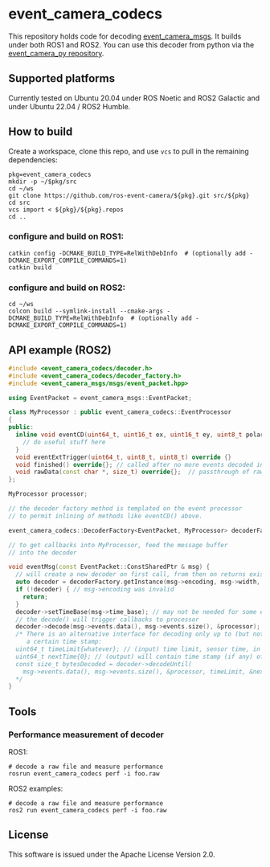 # event_camera_codecs

This repository holds code for decoding
[event_camera_msgs](https://github.com/ros-event-camera/event_camera_msgs). It
builds under both ROS1 and ROS2.
You can use this decoder from python via the
[event_camera_py repository](https://github.com/ros-event-camera/event_camera_py).


## Supported platforms

Currently tested on Ubuntu 20.04 under ROS Noetic and ROS2 Galactic
and under Ubuntu 22.04 / ROS2 Humble.


## How to build
Create a workspace, clone this repo, and use ``vcs``
to pull in the remaining dependencies:

```
pkg=event_camera_codecs
mkdir -p ~/$pkg/src
cd ~/ws
git clone https://github.com/ros-event-camera/${pkg}.git src/${pkg}
cd src
vcs import < ${pkg}/${pkg}.repos
cd ..
```

### configure and build on ROS1:

```
catkin config -DCMAKE_BUILD_TYPE=RelWithDebInfo  # (optionally add -DCMAKE_EXPORT_COMPILE_COMMANDS=1)
catkin build
```

### configure and build on ROS2:

```
cd ~/ws
colcon build --symlink-install --cmake-args -DCMAKE_BUILD_TYPE=RelWithDebInfo  # (optionally add -DCMAKE_EXPORT_COMPILE_COMMANDS=1)
```

## API example (ROS2)

```cpp
#include <event_camera_codecs/decoder.h>
#include <event_camera_codecs/decoder_factory.h>
#include <event_camera_msgs/msgs/event_packet.hpp>

using EventPacket = event_camera_msgs::EventPacket;

class MyProcessor : public event_camera_codecs::EventProcessor
{
public:
  inline void eventCD(uint64_t, uint16_t ex, uint16_t ey, uint8_t polarity) override {
    // do useful stuff here
  }
  void eventExtTrigger(uint64_t, uint8_t, uint8_t) override {}
  void finished() override{}; // called after no more events decoded in this packet
  void rawData(const char *, size_t) override{};  // passthrough of raw data
};

MyProcessor processor;

// the decoder factory method is templated on the event processor
// to permit inlining of methods like eventCD() above.

event_camera_codecs::DecoderFactory<EventPacket, MyProcessor> decoderFactory;

// to get callbacks into MyProcessor, feed the message buffer
// into the decoder

void eventMsg(const EventPacket::ConstSharedPtr & msg) {
  // will create a new decoder on first call, from then on returns existing one
  auto decoder = decoderFactory.getInstance(msg->encoding, msg->width, msg->height);
  if (!decoder) { // msg->encoding was invalid
    return;
  }
  decoder->setTimeBase(msg->time_base); // may not be needed for some encodings but doesn't hurt
  // the decode() will trigger callbacks to processor
  decoder->decode(msg->events.data(), msg->events.size(), &processor);
  /* There is an alternative interface for decoding only up to (but not including)
     a certain time stamp:
  uint64_t timeLimit{whatever}; // (input) time limit, sensor time, in nanoseconds
  uint64_t nextTime{0}; // (output) will contain time stamp (if any) of yet undecoded event
  const size_t bytesDecoded = decoder->decodeUntil(
    msg->events.data(), msg->events.size(), &processor, timeLimit, &nextTime);
  */
}
```

## Tools

### Performance measurement of decoder

ROS1:
```
# decode a raw file and measure performance
rosrun event_camera_codecs perf -i foo.raw
```

ROS2 examples:
```
# decode a raw file and measure performance
ros2 run event_camera_codecs perf -i foo.raw
```

## License

This software is issued under the Apache License Version 2.0.
